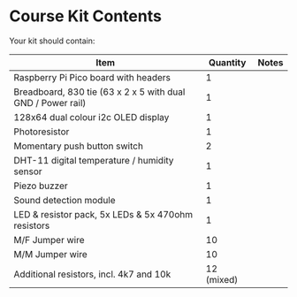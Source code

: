 # Course Kit Contents

Your kit should contain:

| Item | Quantity | Notes |
| ---- | -------- | ----- |
| Raspberry Pi Pico board with headers | 1 | |
| Breadboard, 830 tie (63 x 2 x 5 with dual GND / Power rail)| 1 | | 
| 128x64 dual colour i2c OLED display | 1 | |
| Photoresistor | 1 | |
| Momentary push button switch | 2 | |
| DHT-11 digital temperature / humidity sensor | 1 | |
| Piezo buzzer | 1 | |
| Sound detection module | 1 | |
| LED & resistor pack, 5x LEDs & 5x 470ohm resistors | 1 |  |
| M/F Jumper wire | 10 | |
| M/M Jumper wire | 10 | |
| Additional resistors, incl. 4k7 and 10k | 12 (mixed) | |